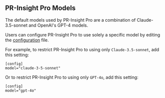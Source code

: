 ## PR-Insight Pro Models

The default models used by PR-Insight Pro are a combination of Claude-3.5-sonnet and  OpenAI's GPT-4 models.

Users can configure PR-Insight Pro to use solely a specific model by editing the [configuration](https://pr-insight-docs.khulnasoft.com/usage-guide/configuration_options/) file.

For example, to restrict PR-Insight Pro to using only `Claude-3.5-sonnet`, add this setting:

```
[config]
model="claude-3-5-sonnet"
```

Or to restrict PR-Insight Pro to using only `GPT-4o`, add this setting:
```
[config]
model="gpt-4o"
```
